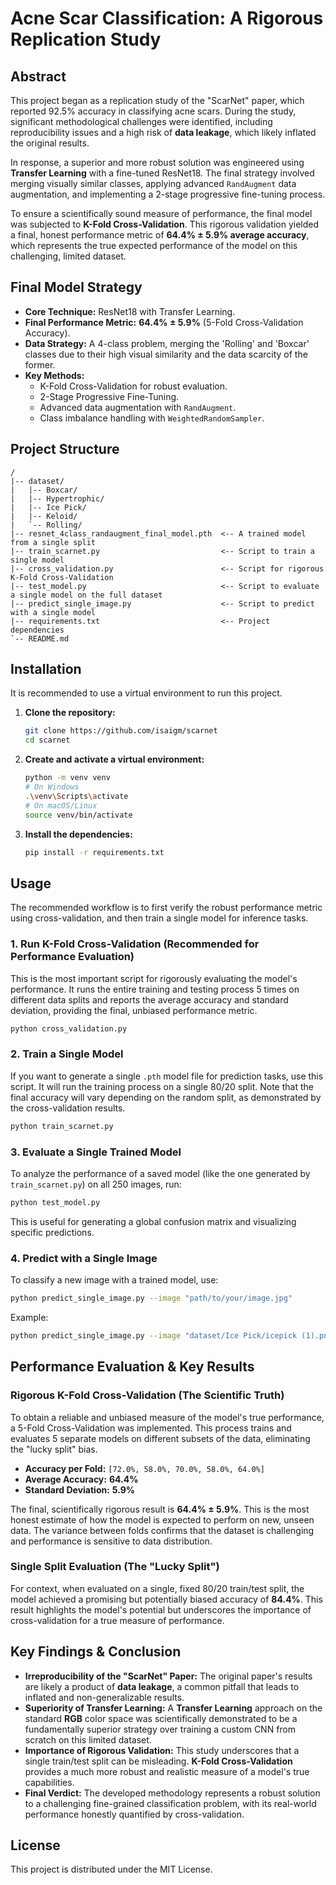 # Acne Scar Classification: A Rigorous Replication Study

## Abstract

This project began as a replication study of the "ScarNet" paper, which reported 92.5% accuracy in classifying acne scars. During the study, significant methodological challenges were identified, including reproducibility issues and a high risk of **data leakage**, which likely inflated the original results.

In response, a superior and more robust solution was engineered using **Transfer Learning** with a fine-tuned ResNet18. The final strategy involved merging visually similar classes, applying advanced `RandAugment` data augmentation, and implementing a 2-stage progressive fine-tuning process.

To ensure a scientifically sound measure of performance, the final model was subjected to **K-Fold Cross-Validation**. This rigorous validation yielded a final, honest performance metric of **64.4% ± 5.9% average accuracy**, which represents the true expected performance of the model on this challenging, limited dataset.

## Final Model Strategy

- **Core Technique:** ResNet18 with Transfer Learning.
- **Final Performance Metric:** **64.4% ± 5.9%** (5-Fold Cross-Validation Accuracy).
- **Data Strategy:** A 4-class problem, merging the 'Rolling' and 'Boxcar' classes due to their high visual similarity and the data scarcity of the former.
- **Key Methods:**
  - K-Fold Cross-Validation for robust evaluation.
  - 2-Stage Progressive Fine-Tuning.
  - Advanced data augmentation with `RandAugment`.
  - Class imbalance handling with `WeightedRandomSampler`.

## Project Structure

```
/
|-- dataset/
|   |-- Boxcar/
|   |-- Hypertrophic/
|   |-- Ice Pick/
|   |-- Keloid/
|   `-- Rolling/
|-- resnet_4class_randaugment_final_model.pth  <-- A trained model from a single split
|-- train_scarnet.py                           <-- Script to train a single model
|-- cross_validation.py                        <-- Script for rigorous K-Fold Cross-Validation
|-- test_model.py                              <-- Script to evaluate a single model on the full dataset
|-- predict_single_image.py                    <-- Script to predict with a single model
|-- requirements.txt                           <-- Project dependencies
`-- README.md
```

## Installation

It is recommended to use a virtual environment to run this project.

1.  **Clone the repository:**
    ```bash
    git clone https://github.com/isaigm/scarnet
    cd scarnet
    ```

2.  **Create and activate a virtual environment:**
    ```bash
    python -m venv venv
    # On Windows
    .\venv\Scripts\activate
    # On macOS/Linux
    source venv/bin/activate
    ```

3.  **Install the dependencies:**
    ```bash
    pip install -r requirements.txt
    ```

## Usage

The recommended workflow is to first verify the robust performance metric using cross-validation, and then train a single model for inference tasks.

### 1. Run K-Fold Cross-Validation (Recommended for Performance Evaluation)

This is the most important script for rigorously evaluating the model's performance. It runs the entire training and testing process 5 times on different data splits and reports the average accuracy and standard deviation, providing the final, unbiased performance metric.

```bash
python cross_validation.py
```
### 2. Train a Single Model

If you want to generate a single `.pth` model file for prediction tasks, use this script. It will run the training process on a single 80/20 split. Note that the final accuracy will vary depending on the random split, as demonstrated by the cross-validation results.

```bash
python train_scarnet.py
```

### 3. Evaluate a Single Trained Model

To analyze the performance of a saved model (like the one generated by `train_scarnet.py`) on all 250 images, run:

```bash
python test_model.py
```
This is useful for generating a global confusion matrix and visualizing specific predictions.

### 4. Predict with a Single Image

To classify a new image with a trained model, use:

```bash
python predict_single_image.py --image "path/to/your/image.jpg"
```
Example:
```bash
python predict_single_image.py --image "dataset/Ice Pick/icepick (1).png"
```

## Performance Evaluation & Key Results

### Rigorous K-Fold Cross-Validation (The Scientific Truth)

To obtain a reliable and unbiased measure of the model's true performance, a 5-Fold Cross-Validation was implemented. This process trains and evaluates 5 separate models on different subsets of the data, eliminating the "lucky split" bias.

-   **Accuracy per Fold:** `[72.0%, 58.0%, 70.0%, 58.0%, 64.0%]`
-   **Average Accuracy:** **64.4%**
-   **Standard Deviation:** **5.9%**

The final, scientifically rigorous result is **64.4% ± 5.9%**. This is the most honest estimate of how the model is expected to perform on new, unseen data. The variance between folds confirms that the dataset is challenging and performance is sensitive to data distribution.

### Single Split Evaluation (The "Lucky Split")

For context, when evaluated on a single, fixed 80/20 train/test split, the model achieved a promising but potentially biased accuracy of **84.4%**. This result highlights the model's potential but underscores the importance of cross-validation for a true measure of performance.

## Key Findings & Conclusion

-   **Irreproducibility of the "ScarNet" Paper:** The original paper's results are likely a product of **data leakage**, a common pitfall that leads to inflated and non-generalizable results.
-   **Superiority of Transfer Learning:** A **Transfer Learning** approach on the standard **RGB** color space was scientifically demonstrated to be a fundamentally superior strategy over training a custom CNN from scratch on this limited dataset.
-   **Importance of Rigorous Validation:** This study underscores that a single train/test split can be misleading. **K-Fold Cross-Validation** provides a much more robust and realistic measure of a model's true capabilities.
-   **Final Verdict:** The developed methodology represents a robust solution to a challenging fine-grained classification problem, with its real-world performance honestly quantified by cross-validation.

## License

This project is distributed under the MIT License.
